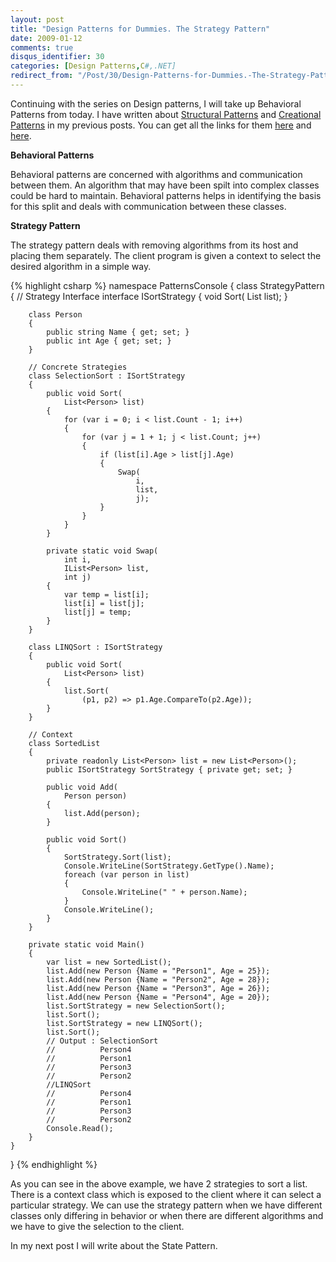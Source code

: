 ```yaml
---
layout: post
title: "Design Patterns for Dummies. The Strategy Pattern"
date: 2009-01-12
comments: true
disqus_identifier: 30
categories: [Design Patterns,C#,.NET]
redirect_from: "/Post/30/Design-Patterns-for-Dummies.-The-Strategy-Pattern.aspx/"
---
```

Continuing with the series on Design patterns, I will take up Behavioral
Patterns from today. I have written about [Structural
Patterns](/2008/12/15/Structural-Design-Patterns/)
and [Creational
Patterns](/2009/01/12/Creational-Design-Patterns/)
in my previous posts. You can get all the links for them
[here](/2008/12/15/Structural-Design-Patterns/)
and
[here](/2009/01/12/Creational-Design-Patterns/).
<!--more-->
**Behavioral Patterns**

Behavioral patterns are concerned with algorithms and communication
between them. An algorithm that may have been spilt into complex classes
could be hard to maintain. Behavioral patterns helps in identifying the
basis for this split and deals with communication between these classes.

**Strategy Pattern**

The strategy pattern deals with removing algorithms from its host and
placing them separately. The client program is given a context to select
the desired algorithm in a simple way.

{% highlight csharp %}
namespace PatternsConsole
{
    class StrategyPattern
    {
        // Strategy Interface
        interface ISortStrategy
        {
            void Sort(
                List<Person> list);
        }

        class Person
        {
            public string Name { get; set; }
            public int Age { get; set; }
        }

        // Concrete Strategies
        class SelectionSort : ISortStrategy
        {
            public void Sort(
                List<Person> list)
            {
                for (var i = 0; i < list.Count - 1; i++)
                {
                    for (var j = 1 + 1; j < list.Count; j++)
                    {
                        if (list[i].Age > list[j].Age)
                        {
                            Swap(
                                i,
                                list,
                                j);
                        }
                    }
                }
            }

            private static void Swap(
                int i,
                IList<Person> list,
                int j)
            {
                var temp = list[i];
                list[i] = list[j];
                list[j] = temp;
            }
        }

        class LINQSort : ISortStrategy
        {
            public void Sort(
                List<Person> list)
            {
                list.Sort(
                    (p1, p2) => p1.Age.CompareTo(p2.Age));
            }
        }

        // Context
        class SortedList
        {
            private readonly List<Person> list = new List<Person>();
            public ISortStrategy SortStrategy { private get; set; }

            public void Add(
                Person person)
            {
                list.Add(person);
            }

            public void Sort()
            {
                SortStrategy.Sort(list);
                Console.WriteLine(SortStrategy.GetType().Name);
                foreach (var person in list)
                {
                    Console.WriteLine(" " + person.Name);
                }
                Console.WriteLine();
            }
        }

        private static void Main()
        {
            var list = new SortedList();
            list.Add(new Person {Name = "Person1", Age = 25});
            list.Add(new Person {Name = "Person2", Age = 28});
            list.Add(new Person {Name = "Person3", Age = 26});
            list.Add(new Person {Name = "Person4", Age = 20});
            list.SortStrategy = new SelectionSort();
            list.Sort();
            list.SortStrategy = new LINQSort();
            list.Sort();
            // Output : SelectionSort
            //          Person4   
            //          Person1   
            //          Person3
            //          Person2
            //LINQSort
            //          Person4
            //          Person1
            //          Person3
            //          Person2
            Console.Read();
        }
    }
}
{% endhighlight %}

As you can see in the above example, we have 2 strategies to sort a
list. There is a context class which is exposed to the client where it
can select a particular strategy. We can use the strategy pattern when
we have different classes only differing in behavior or when there are
different algorithms and we have to give the selection to the client.

In my next post I will write about the State Pattern.

